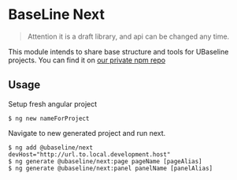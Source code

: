 # BaseLine Next
> Attention it is a draft library, and api can be changed any time.

This module intends to share base structure and tools for UBaseline projects. You can find it on [our private npm repo](https://registry.ukad-demo.com/-/web/detail/@ubaseline/next)

## Usage
Setup fresh angular project
```code
$ ng new nameForProject
```
Navigate to new generated project and run next.
```code
$ ng add @ubaseline/next devHost="http://url.to.local.development.host"
$ ng generate @ubaseline/next:page pageName [pageAlias]
$ ng generate @ubaseline/next:panel panelName [panelAlias]
```

